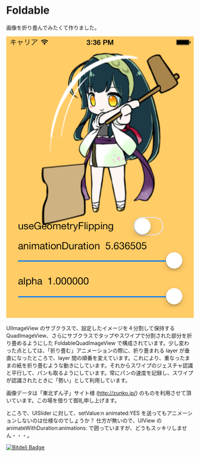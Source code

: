 Foldable
===========
画像を折り畳んでみたくて作りました。

![Foldable](./snapshot.png)

UIImageView のサブクラスで、設定したイメージを４分割して保持する QuadImageView、さらにサブクラスでタップやスワイプで分割された部分を折り畳めるようにした FoldableQuadImageView 
で構成されています。少し変わった点としては、「折り畳む」アニメーションの際に、折り畳まれる layer が垂直になったところで、layer 間の順番を変えています。これにより、重なったままの紙を折り畳むような動きにしています。それからスワイプのジェスチャ認識と平行して、パンも取るようにしています。常にパンの速度を記録し、スワイプが認識されたときに「勢い」として利用しています。

画像データは「東北ずん子」サイト様 (http://zunko.jp/) のものを利用させて頂いています。この場を借りて御礼申し上げます。

ところで、UISlider に対して、setValue:n animated:YES を送ってもアニメーションしないのは仕様なのでしょうか？ 仕方が無いので、UIView の animateWithDuration:animations: で囲っていますが、どうもスッキリしません・・・。


[![Bitdeli Badge](https://d2weczhvl823v0.cloudfront.net/ynaoto/iosfoldable/trend.png)](https://bitdeli.com/free "Bitdeli Badge")

